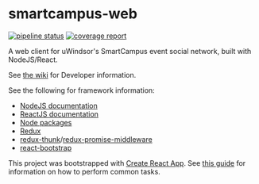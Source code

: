 # smartcampus-web

[![pipeline status](https://gitlab.cs.uwindsor.ca/smart-campus/smartcampus-web/badges/master/pipeline.svg)](https://gitlab.cs.uwindsor.ca/smart-campus/smartcampus-web/commits/master)
[![coverage report](https://gitlab.cs.uwindsor.ca/smart-campus/smartcampus-web/badges/master/coverage.svg)](https://gitlab.cs.uwindsor.ca/smart-campus/smartcampus-web/commits/master)

A web client for uWindsor's SmartCampus event social network, built with NodeJS/React.

See [the wiki](https://gitlab.cs.uwindsor.ca/smart-campus/smartcampus-web/wikis) for Developer information.

See the following for framework information:
* [NodeJS documentation](https://nodejs.org/dist/latest-v8.x/docs/api/)
* [ReactJS documentation](https://reactjs.org/docs)
* [Node packages](https://www.npmjs.com/)
* [Redux](https://redux.js.org/)
* [redux-thunk](https://www.npmjs.com/package/redux-thunk)/[redux-promise-middleware](https://www.npmjs.com/package/redux-promise-middleware)
* [react-bootstrap](https://react-bootstrap.github.io/)

This project was bootstrapped with [Create React App](https://github.com/facebookincubator/create-react-app). See [this guide](https://github.com/facebook/create-react-app/blob/cb1608b3e02e0eef5fd350f6e4cf5ce32bdfc215/packages/react-scripts/template/README.md) for information on how to perform common tasks.
